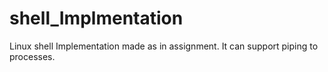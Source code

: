 # shell_Implmentation
Linux shell Implementation made as in assignment. It can support piping to processes. 
